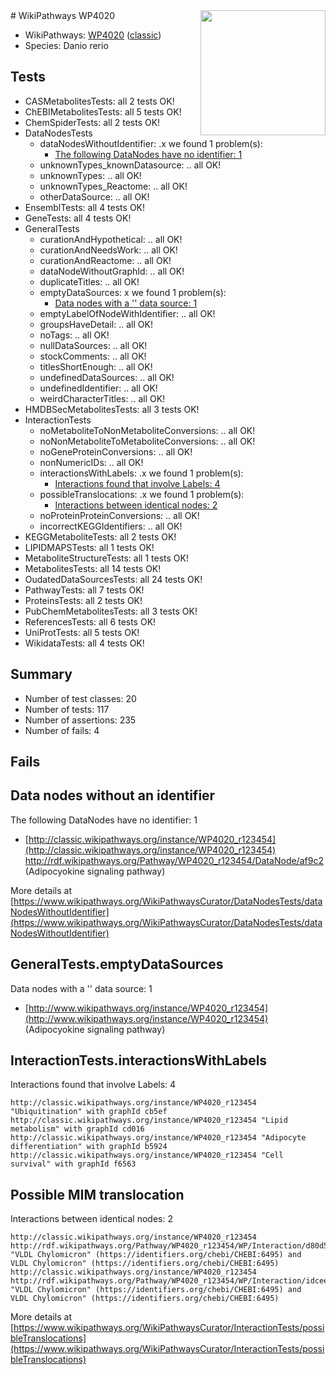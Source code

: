 <img style="float: right; width: 200px" src="https://upload.wikimedia.org/wikipedia/commons/thumb/8/83/Wplogo_with_text_500.png/640px-Wplogo_with_text_500.png" />
# WikiPathways WP4020

* WikiPathways: [WP4020](https://wikipathways.org/pathways/WP4020) ([classic](https://classic.wikipathways.org/instance/WP4020))
* Species: Danio rerio
## Tests
* CASMetabolitesTests: all 2 tests OK!
* ChEBIMetabolitesTests: all 5 tests OK!
* ChemSpiderTests: all 2 tests OK!
* DataNodesTests
    * dataNodesWithoutIdentifier: .x we found 1 problem(s):
        * [The following DataNodes have no identifier: 1](#d2d32fa0)
    * unknownTypes_knownDatasource: .. all OK!
    * unknownTypes: .. all OK!
    * unknownTypes_Reactome: .. all OK!
    * otherDataSource: .. all OK!
* EnsemblTests: all 4 tests OK!
* GeneTests: all 4 tests OK!
* GeneralTests
    * curationAndHypothetical: .. all OK!
    * curationAndNeedsWork: .. all OK!
    * curationAndReactome: .. all OK!
    * dataNodeWithoutGraphId: .. all OK!
    * duplicateTitles: .. all OK!
    * emptyDataSources: x we found 1 problem(s):
        * [Data nodes with a '' data source: 1](#3d121fcc)
    * emptyLabelOfNodeWithIdentifier: .. all OK!
    * groupsHaveDetail: .. all OK!
    * noTags: .. all OK!
    * nullDataSources: .. all OK!
    * stockComments: .. all OK!
    * titlesShortEnough: .. all OK!
    * undefinedDataSources: .. all OK!
    * undefinedIdentifier: .. all OK!
    * weirdCharacterTitles: .. all OK!
* HMDBSecMetabolitesTests: all 3 tests OK!
* InteractionTests
    * noMetaboliteToNonMetaboliteConversions: .. all OK!
    * noNonMetaboliteToMetaboliteConversions: .. all OK!
    * noGeneProteinConversions: .. all OK!
    * nonNumericIDs: .. all OK!
    * interactionsWithLabels: .x we found 1 problem(s):
        * [Interactions found that involve Labels: 4](#630d267b)
    * possibleTranslocations: .x we found 1 problem(s):
        * [Interactions between identical nodes: 2](#1c118207)
    * noProteinProteinConversions: .. all OK!
    * incorrectKEGGIdentifiers: .. all OK!
* KEGGMetaboliteTests: all 2 tests OK!
* LIPIDMAPSTests: all 1 tests OK!
* MetaboliteStructureTests: all 1 tests OK!
* MetabolitesTests: all 14 tests OK!
* OudatedDataSourcesTests: all 24 tests OK!
* PathwayTests: all 7 tests OK!
* ProteinsTests: all 2 tests OK!
* PubChemMetabolitesTests: all 3 tests OK!
* ReferencesTests: all 6 tests OK!
* UniProtTests: all 5 tests OK!
* WikidataTests: all 4 tests OK!


## Summary

* Number of test classes: 20
* Number of tests: 117
* Number of assertions: 235
* Number of fails: 4

## Fails

<a name="d2d32fa0" />

## Data nodes without an identifier

The following DataNodes have no identifier: 1

* [http://classic.wikipathways.org/instance/WP4020_r123454](http://classic.wikipathways.org/instance/WP4020_r123454) http://rdf.wikipathways.org/Pathway/WP4020_r123454/DataNode/af9c2 (Adipocyokine
signaling pathway)


More details at [https://www.wikipathways.org/WikiPathwaysCurator/DataNodesTests/dataNodesWithoutIdentifier](https://www.wikipathways.org/WikiPathwaysCurator/DataNodesTests/dataNodesWithoutIdentifier)

<a name="3d121fcc" />

## GeneralTests.emptyDataSources

Data nodes with a '' data source: 1

* [http://www.wikipathways.org/instance/WP4020_r123454](http://www.wikipathways.org/instance/WP4020_r123454) (Adipocyokine
signaling pathway)


<a name="630d267b" />

## InteractionTests.interactionsWithLabels

Interactions found that involve Labels: 4
```
http://classic.wikipathways.org/instance/WP4020_r123454 "Ubiquitination" with graphId cb5ef
http://classic.wikipathways.org/instance/WP4020_r123454 "Lipid
metabolism" with graphId cd016
http://classic.wikipathways.org/instance/WP4020_r123454 "Adipocyte 
differentiation" with graphId b5924
http://classic.wikipathways.org/instance/WP4020_r123454 "Cell survival" with graphId f6563
```

<a name="1c118207" />

## Possible MIM translocation

Interactions between identical nodes: 2
```
http://classic.wikipathways.org/instance/WP4020_r123454 http://rdf.wikipathways.org/Pathway/WP4020_r123454/WP/Interaction/d80d5 "VLDL Chylomicron" (https://identifiers.org/chebi/CHEBI:6495) and 
VLDL Chylomicron" (https://identifiers.org/chebi/CHEBI:6495)
http://classic.wikipathways.org/instance/WP4020_r123454 http://rdf.wikipathways.org/Pathway/WP4020_r123454/WP/Interaction/idcee81e0f "VLDL Chylomicron" (https://identifiers.org/chebi/CHEBI:6495) and 
VLDL Chylomicron" (https://identifiers.org/chebi/CHEBI:6495)
```

More details at [https://www.wikipathways.org/WikiPathwaysCurator/InteractionTests/possibleTranslocations](https://www.wikipathways.org/WikiPathwaysCurator/InteractionTests/possibleTranslocations)

